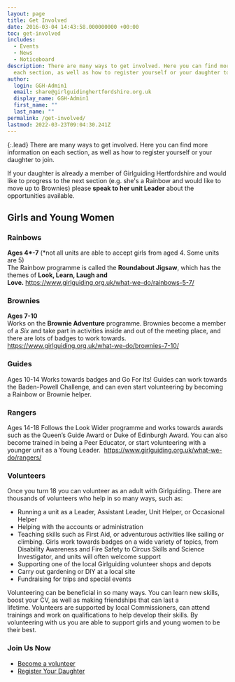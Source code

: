```yaml
---
layout: page
title: Get Involved
date: 2016-03-04 14:43:58.000000000 +00:00
toc: get-involved
includes:
  - Events
  - News
  - Noticeboard
description: There are many ways to get involved. Here you can find more information on
  each section, as well as how to register yourself or your daughter to join.
author:
  login: GGH-Admin1
  email: share@girlguidinghertfordshire.org.uk
  display_name: GGH-Admin1
  first_name: ""
  last_name: ""
permalink: /get-involved/
lastmod: 2022-03-23T09:04:30.241Z
---
```

{:.lead}
There are many ways to get involved. Here you can find more information on each section, as well as how to register yourself or your daughter to join.

If your daughter is already a member of Girlguiding Hertfordshire and would like to progress to the next section (e.g. she's a Rainbow and would like to move up to Brownies) please **speak to her unit Leader** about the opportunities available.

## Girls and Young Women

### Rainbows

**Ages 4\*-7** (*not all units are able to accept girls from aged 4. Some units are 5)  
The Rainbow programme is called the **Roundabout Jigsaw**, which has the themes of **Look, Learn, Laugh and Love.** <a href="https://www.girlguiding.org.uk/what-we-do/rainbows-5-7/" target="_blank" rel="noopener">https://www.girlguiding.org.uk/what-we-do/rainbows-5-7/</a>

### Brownies

**Ages 7-10**  
Works on the **Brownie Adventure** programme. Brownies become a member of a _Six_ and take part in activities inside and out of the meeting place, and there are lots of badges to work towards. <a href="https://www.girlguiding.org.uk/what-we-do/brownies-7-10/" target="_blank" rel="noopener">https://www.girlguiding.org.uk/what-we-do/brownies-7-10/</a>

### Guides

Ages 10-14 Works towards badges and Go For Its! Guides can work towards the Baden-Powell Challenge, and can even start volunteering by becoming a Rainbow or Brownie helper.

### Rangers

Ages 14-18 Follows the Look Wider programme and works towards awards such as the Queen’s Guide Award or Duke of Edinburgh Award. You can also become trained in being a Peer Educator, or start volunteering with a younger unit as a Young Leader.  <a href="https://www.girlguiding.org.uk/what-we-do/rangers/" target="_blank" rel="noopener">https://www.girlguiding.org.uk/what-we-do/rangers/</a>
  
### Volunteers

Once you turn 18 you can volunteer as an adult with Girlguiding. There are thousands of volunteers who help in so many ways, such as: 

- Running a unit as a Leader, Assistant Leader, Unit Helper, or Occasional Helper
- Helping with the accounts or administration
- Teaching skills such as First Aid, or adventurous activities like sailing or climbing. Girls work towards badges on a wide variety of topics, from Disability Awareness and Fire Safety to Circus Skills and Science Investigator, and units will often welcome support
- Supporting one of the local Girlguiding volunteer shops and depots
- Carry out gardening or DIY at a local site
- Fundraising for trips and special events

Volunteering can be beneficial in so many ways. You can learn new skills, boost your CV, as well as making friendships that can last a lifetime. Volunteers are supported by local Commissioners, can attend trainings and work on qualifications to help develop their skills. By volunteering with us you are able to support girls and young women to be their best.

<div class="join-now">
<h3>Join Us Now</h3>
<ul>
<li><a href="https://www.girlguiding.org.uk/get-involved/become-a-volunteer/register-your-interest/" target="_blank" class="btn btn-pink"><span>Become a volunteer</span></a></li>
<li><a href="https://www.girlguiding.org.uk/information-for-parents/register-your-daughter/" target="_blank" class="btn btn-pink"><span>Register Your Daughter</span></a></li>
</ul>
</div>
